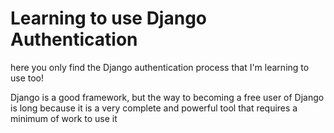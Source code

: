 # Learning to use Django Authentication

here you only find the Django authentication process that I'm learning to use too!

Django is a good framework, but the way to becoming a free user of Django is long because it is a very complete and powerful tool that requires a minimum of work to use it